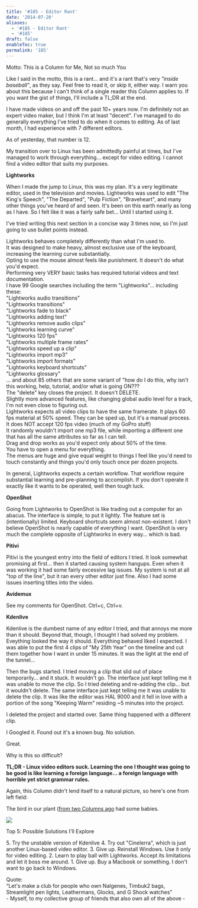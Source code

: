 ```yaml
---
title: '#185 - Editor Rant'
date: '2014-07-20'
aliases:
  - '#185 - Editor Rant'
  - '#185'
draft: false
enableToc: true
permalink: '185'
---
```


Motto: This is a Column for Me, Not so much You

  
Like I said in the motto, this is a rant... and it's a rant that's very _"inside baseball"_, as they say. Feel free to read it, or skip it, either way. I warn you about this because I can't think of a single reader this Column applies to. If you want the gist of things, I'll include a TL;DR at the end.  
  
I have made videos on and off the past 10+ years now. I'm definitely not an expert video maker, but I think I'm at least "decent". I've managed to do generally everything I've tried to do when it comes to editing. As of last month, I had experience with 7 different editors.   
  
As of yesterday, that number is 12.  
  
My transition over to Linux has been admittedly painful at times, but I've managed to work through everything... except for video editing. I cannot find a video editor that suits my purposes.  
  
**Lightworks**  
  
When I made the jump to Linux, this was my plan. It's a very legitimate editor, used in the television and movies. Lightworks was used to edit "The King's Speech", "The Departed", "Pulp Fiction", "Braveheart", and many other things you've heard of and seen. It's been on this earth nearly as long as I have. So I felt like it was a fairly safe bet... Until I started using it.  
  
I've tried writing this next section in a concise way 3 times now, so I'm just going to use bullet points instead.  
  
Lightworks behaves completely differently than what I'm used to.  
It was designed to make heavy, almost exclusive use of the keyboard, increasing the learning curve substantially.  
Opting to use the mouse almost feels like punishment. It doesn't do what you'd expect.  
Performing very VERY basic tasks has required tutorial videos and text documentation.  
I have 99 Google searches including the term "Lightworks"... including these:  
"Lightworks audio transitions"  
"Lightworks transitions"  
"Lightworks fade to black"  
"Lightworks adding text"  
"Lightworks remove audio clips"  
"Lightworks learning curve"  
"Lightworks 120 fps"  
"Lightworks multiple frame rates"  
"Lightworks speed up a clip"  
"Lightworks import mp3"  
"Lightworks import formats"  
"Lightworks keyboard shortcuts"  
"Lightworks glossary"  
... and about 85 others that are some variant of "how do I do this, why isn't this working, help, tutorial, and/or what is going ON???  
The "delete" key closes the project. It doesn't DELETE.  
Slightly more advanced features, like changing global audio level for a track, I'm not even close to figuring out.  
Lightworks expects all video clips to have the same framerate. It plays 60 fps material at 50% speed. They can be sped up, but it's a manual process.  
It does NOT accept 120 fps video (much of my GoPro stuff)  
It randomly wouldn't import one mp3 file, while importing a different one that has all the same attributes so far as I can tell.  
Drag and drop works as you'd expect only about 50% of the time.  
You have to open a menu for everything.  
The menus are huge and give equal weight to things I feel like you'd need to touch constantly and things you'd only touch once per dozen projects.  
  
In general, Lightworks expects a certain workflow. That workflow require substantial learning and pre-planning to accomplish. If you don't operate it exactly like it wants to be operated, well then tough luck.  
  
**OpenShot**  
  
Going from Lightworks to OpenShot is like trading out a computer for an abacus. The interface is simple, to put it lightly. The feature set is (intentionally) limited. Keyboard shortcuts seem almost non-existent. I don't believe OpenShot is nearly capable of everything I want. OpenShot is very much the complete opposite of Lightworks in every way... which is bad.  
  
**Pitivi**  
  
Pitivi is the youngest entry into the field of editors I tried. It look somewhat promising at first... then it started causing system hangups. Even when it was working it had some fairly excessive lag issues. My system is not at all "top of the line", but it ran every other editor just fine. Also I had some issues inserting titles into the video.  
  
**Avidemux**  
  
See my comments for OpenShot. Ctrl+c, Ctrl+v.  
  
**Kdenlive**  
  
Kdenlive is the dumbest name of any editor I tried, and that annoys me more than it should. Beyond that, though, I thought I had solved my problem. Eveything looked the way it should. Everything behaved liked I expected. I was able to put the first 4 clips of "My 25th Year" on the timeline and cut them together how I want in under 15 minutes. It was the light at the end of the tunnel...  
  
Then the bugs started. I tried moving a clip that slid out of place temporarily... and it stuck. It wouldn't go. The interface just kept telling me it was unable to move the clip. So I tried deleting and re-adding the clip... but it wouldn't delete. The same interface just kept telling me it was unable to delete the clip. It was like the editor was HAL 9000 and it fell in love with a portion of the song "Keeping Warm" residing ~5 minutes into the project.  
  
I deleted the project and started over. Same thing happened with a different clip.  
  
I Googled it. Found out it's a known bug. No solution.  
  
Great.  
  
Why is this so difficult?  
  
**TL;DR - Linux video editors suck. Learning the one I thought was going to be good is like learning a foreign language... a foreign language with horrible yet strict grammar rules.**

Again, this Column didn't lend itself to a natural picture, so here's one from left field:

The bird in our plant ([from two Columns ago](http://aarongilly.blogspot.com/2014/07/183-lonesome-george.html) had some babies.

[![](assets/185-1.jpg)](http://4.bp.blogspot.com/-OzS5i%5FNopSM/U8vbJJwtx2I/AAAAAAABaEw/j1Hjw6UN1fU/s1600/IMG%5F20140719%5F165121.jpg)

  
Top 5: Possible Solutions I'll Explore

5\. Try the unstable version of Kdenlive 4\. Try out "Cinelerra", which is just another Linux-based video editor. 3\. Give up. Reinstall Windows. Use it only for video editing. 2\. Learn to play ball with Lightworks. Accept its limitations and let it boss me around. 1\. Give up. Buy a Macbook or something. I don't want to go back to Windows.  
  
Quote:   
“Let's make a club for people who own Nalgenes, Timbuk2 bags, Streamlight pen lights, Leathermans, Glocks, and G Shock watches”  
\- Myself, to my collective group of friends that also own all of the above -
